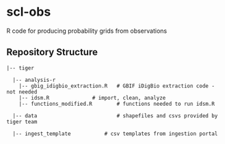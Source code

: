 # scl-obs
R code for producing probability grids from observations

## Repository Structure

	|-- tiger  
	
	  |-- analysis-r     	   
		|-- gbig_idigbio_extraction.R   # GBIF iDigBio extraction code - not needed
		|-- idsm.R   			# import, clean, analyze
		|-- functions_modified.R        # functions needed to run idsm.R
		
	  |-- data                      	# shapefiles and csvs provided by tiger team
  
	  |-- ingest_template			# csv templates from ingestion portal
